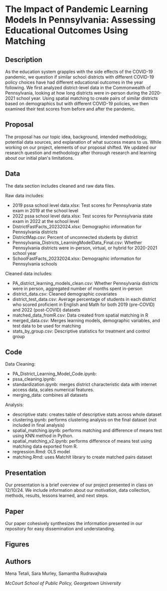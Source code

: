 # The Impact of Pandemic Learning Models In Pennsylvania: Assessing  Educational Outcomes Using Matching

## Description
As the education system grapples with the side effects of the COVID-19 pandemic, we question if similar school districts with different COVID-19 policy choices have had different educational outcomes in the year following. We first analyzed district-level data in the Commonwealth of Pennsylvania, looking at how long districts were in-person during the 2020-2021 school year. Using spatial matching to create pairs of similar districts based on demographics but with different COVID-19 policies, we then examined their test scores from before and after the pandemic.

## Proposal
The proposal has our topic idea, background, intended methodology, potential data sources, and explanation of what success means to us. While working on our project, elements of our proposal shifted. We updated our research question and methodology after thorough research and learning about our initial plan's limitations.

## Data
The data section includes cleaned and raw data files. 

Raw data includes: 
- 2019 pssa school level data.xlsx: Test scores for Pennsylvania state exam in 2019 at the school level
- 2022 pssa school level data.xlsx: Test scores for Pennsylvania state exam in 2022 at the school level
- DistrictFastFacts_20232024.xlsx: Demographic information for Pennsylvania districts
- DistrictMap.csv: Percent of unconnected students by district
- Pennsylvania_Districts_LearningModelData_Final.csv: Whether Pennsylvania districts were in-person, virtual, or hybrid for 2020-2021 school year
- SchoolFastFacts_20232024.xlsx: Demographic information for Pennsylvania schools

Cleaned data includes:
- PA_district_learning_models_clean.csv: Whether Pennsylvania districts were in person, aggregated number of months spent in-person
- district_data.csv: Cleaned demographic covariates
- district_test_data.csv: Average percentage of students in each district who scored proficient in English and Math for both 2019 (pre-COVID) and 2022 (post-COVID) datasets
- matched_data_fromR.csv: Data created from spatial matching in R
- merged_data.csv: Merges learning models, demographic variables, and test data to be used for matching
- stats_by_group.csv: Descriptive statistics for treatment and control group

## Code

Data Cleaning: 
- PA_District_Learning_Model_Code.ipynb: 
- pssa_cleaning.ipynb: 
- standardization.ipynb: merges district characteristic data with internet access data, scales numerical features. 
- merging_data: combines all datasets

Analysis: 
- descriptive stats: creates table of descriptive stats across whole dataset
- clustering.ipynb: performs clustering analysis on the final dataset (not  included in final analysis)
- spatial_matching.ipynb: performs matching and difference of means test using KNN method in Python. 
- spatial_matching_v2.ipynb: performs difference of means test using matching data exported from R. 
- regression.Rmd: OLS model 
- matching.Rmd: uses MatchIt library to create matched pairs dataset 


## Presentation
Our presentation is a brief overview of our project presented in class on 12/10/24. We include information about our motivation, data collection, methods, results, lessons learned, and next steps.

## Paper
Our paper cohesively synthesizes the information presented in our repository for easy dissemination and understanding.

## Figures

## Authors
Mena Tetali, Sara Murley, Samantha Rudravajhala 

_McCourt School of Public Policy, Georgetown University_
